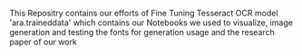 This Repositry contains our efforts of Fine Tuning Tesseract OCR model 'ara.traineddata' which contains our Notebooks we used to visualize, image generation and testing the fonts for generation usage and the research paper of our work  
